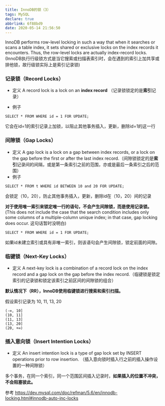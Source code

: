 ```yaml
---
title: InnoDB的锁（3）
tags: MySQL
declare: true
abbrlink: 6f88bd9
date: 2020-05-14 21:56:50
---
```

InnoDB performs row-level locking in such a way that when it searches or scans a table index, it sets shared or exclusive locks on the index records it encounters. Thus, the row-level locks are actually index-record locks. (InnoDB执行行级锁方式是当它搜索或扫描表索引时，会在遇到的索引上加共享或排他锁，故行级锁实际上是索引记录锁)

### 记录锁（Record Locks）
+ 定义
A record lock is a lock on an **index record** （记录锁锁定的是**索引**记录）

+ 例子
```
SELECT * FROM WHERE id = 1 FOR UPDATE;
```
它会在id=1的索引记录上加锁，以阻止其他事务插入，更新，删除id=1的这一行

### 间隙锁（Gap Locks）
+ 定义
A gap lock is a lock on a gap between index records, or a lock on the gap before the first or after the last index record.（间隙锁锁定的是**索引**记录间的间隔，或是第一条索引之前的范围，亦或是最后一条索引之后的范围）
+ 例子
```
SELECT * FROM t WHERE id BETWEEN 10 and 20 FOR UPDATE;
```
会锁定（10，20），防止其他事务插入，更新，删除id在（10，20）间的记录

**对于使用唯一索引来锁定唯一行的语句，不会产生间隙锁，而是使用记录锁。** (This does not include the case that the search condition includes only some columns of a multiple-column unique index; in that case, gap locking does occur. 这句话暂时没明白)
```
SELECT * FROM WHERE id = 1 FOR UPDATE;
```
如果id未建立索引或具有非唯一索引，则该语句会产生间隙锁，锁定前面的间隙。

### 临键锁（Next-Key Locks）
+ 定义
A next-key lock is a combination of a record lock on the index record and a gap lock on the gap before the index record.（临键锁是锁定索引的记录锁和锁定该索引之前区间的间隙锁的组合）

**默认情况下（RR），InnoDB使用临键锁进行搜索和索引扫描。**

假设索引记录为 10, 11, 13, 20
```
(-∞, 10]
(10, 11]
(11, 13]
(13, 20]
(20, +∞)
```


### 插入意向锁（Insert Intention Locks）
+ 定义
An insert intention lock is a type of gap lock set by INSERT operations prior to row insertion. （插入意向锁时插入行之前的插入操作设置的一种间隙锁）

多个事务，在同一个索引，同一个范围区间插入记录时，**如果插入的位置不冲突，不会阻塞彼此。**



参考
https://dev.mysql.com/doc/refman/5.6/en/innodb-locking.html#innodb-auto-inc-locks